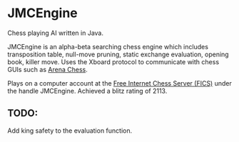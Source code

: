# JMCEngine
Chess playing AI written in Java.

JMCEngine is an alpha-beta searching chess engine which includes transposition table, null-move pruning, static exchange evaluation, opening book, killer move. Uses the Xboard protocol to communicate with chess GUIs such as [Arena Chess](http://www.playwitharena.com/).

Plays on a computer account at the [Free Internet Chess Server (FICS)](http://www.freechess.org/) under the handle JMCEngine. Achieved a blitz rating of 2113.

## TODO:
Add king safety to the evaluation function.
